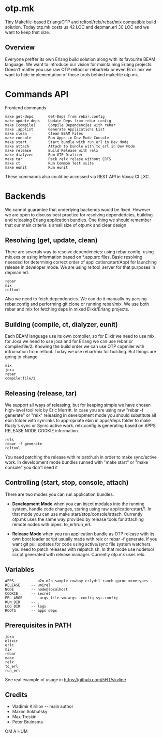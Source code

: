 otp.mk
======

Tiny Makefile-based Erlang/OTP and reltool/relx/rebar/mix compatible build solution.
Today otp.mk costs us 42 LOC and depman.erl 30 LOC and we want to keep that size.

Overview
--------

Everyone preffer its own Erlang build solution along with its favourite BEAM language.
We want to introduce our vision for maintaining Erlang projects. Doesn't matter you use
raw OTP reltool or rebar/relx or even Elixir mix we want to hide implementation of those
tools behind makefile otp.mk.

Commands API
============

Frontend commands

    make get-deps		Get-Deps from rebar.config
    make update-deps	Update-Deps from rebar.config
    make [compile]		Compile Dependencies with rebar
    make .applist		Generate Applications List
    make clean			Clean BEAM Files
    make console		Run Apps in Dev Mode Console
    make start			Start bundle with run_erl in Dev Mode
    make attach			Attach to bundle with to_erl in Dev Mode
    make release		Build Release with relx
    make dialyzer		Run OTP Dializer
    make tar			Pack relx relase without ERTS
    make ct				Run Common Test suite
    make eunit			Run eunit

These commands also could be accessed via REST API in Voxoz CI LXC.

Backends
========

We cannot guarantee that underlying backends would be fixed. However we are
open to discuss best practice for resolving dependedcies, building and releasing
Erlang application bundles. One thing we should remember that our main
criteria is small size of otp.mk and clear design.

Resolving (get, update, clean)
------------------------------

There are severals way to resolve dependencies: using rebar.config,
using mix.exs or using information based on *.app.src files.
Basic resolving neeeded for determinig correct order of
application:start(App) for launching release in developer mode.
We are using reltool_server for that purposes in depman.erl.

    rebar
    mix
    reltool

Also we need to fetch dependencies. We can do it manually by parsing rebar.config and performing git clone or
running rebar/mix. We use both rebar and mix for fetching deps in mixed Elixir/Erlang projects.

Building (compile, ct, dialyzer, eunit)
---------------------------------------

Each BEAM language use its own compiler, so for Elixir we need to use mix,
for Joxa we need to use joxa and for Erlang we can use rebar or compile:file/2.
Knowing the build order we can use OTP copmiler with infromation from reltool.
Today we use rebar/mix for building. But things are going to change.

    mix
    joxa
    rebar
    compile:file/2

Releasing (release, tar)
------------------------

We support all ways of releasing, but for keeping simple we have chosen high-level tool relx by Eric Merritt.
In case you are using raw "rebar -f generate" or "relx" releasing in development mode you should
substitute all ebin folder with symlinks to appropriate ebin in apps/deps folder to make Rusty's
sync or Synrc active work. relx.config is generating based on APPS RELEASE NODE COOKIE information.

    relx
    rebar -f generate
    reltool

You need patching the release with relpatch.sh in order to make sync/active work.
In development mode bundles runned with "make start" or "make console" you don't need it 

Controlling (start, stop, console, attach)
------------------------------------------

There are two modes you can run application bundles.

* **Development Mode** when you can inject modules into the running system,
handle code changes, staring using raw application:start/1. In that mode you can use
make start/stop/console/attach. Currently otp.mk uses the same way provided by
release tools for attaching remote nodes with pipes: to_erl/run_erl.

* **Release Mode** when you run application bundle as OTP release with
its own boot loader script usually made with relx or rebar -f generate.
If you want git pull updates for code using active/sync file system
watchers you need to patch releases with relpatch.sh. In that mode use nodetool
script generated with release manager. Currently otp.mk uses relx.

Variables
---------

    APPS        -- n2o n2o_sample cowboy erlydtl ranch gproc mimetypes
    RELEASE     -- unirel
    NODE        -- node@localhost
    COOKIE      -- secret
    ERL_ARGS    -- -args_file vm.args -config sys.config
    RUN_DIR     -- .
    LOG_DIR     -- logs
    ROOTS       -- apps deps

Prerequisites in PATH
---------------------

    joxa
    elixir
    erlc
    mix
    rebar
    make
    relx
    to_erl
    run_erl

See real example of usage in https://github.com/5HT/skyline

Credits
-------

* Vladimir Kirillov -- main author
* Maxim Sokhatsky
* Max Treskin
* Peter Bruinsma

OM A HUM
